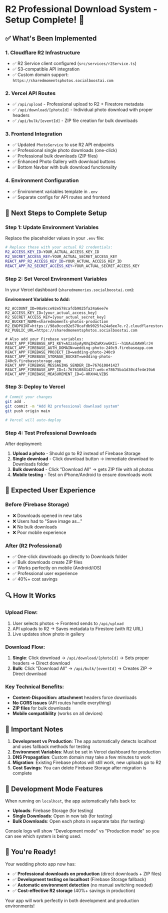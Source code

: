 # R2 Professional Download System - Setup Complete! 🎉

## ✅ What's Been Implemented

### 1. **Cloudflare R2 Infrastructure**
- ✅ R2 Service client configured (`src/services/r2Service.ts`)
- ✅ S3-compatible API integration
- ✅ Custom domain support: `https://sharedmomentsphotos.socialboostai.com`

### 2. **Vercel API Routes**
- ✅ `/api/upload` - Professional upload to R2 + Firestore metadata
- ✅ `/api/download/[photoId]` - Individual photo download with proper headers
- ✅ `/api/bulk/[eventId]` - ZIP file creation for bulk downloads

### 3. **Frontend Integration**
- ✅ Updated `PhotoService` to use R2 API endpoints
- ✅ Professional single photo downloads (one-click)
- ✅ Professional bulk downloads (ZIP files)
- ✅ Enhanced Photo Gallery with download buttons
- ✅ Bottom Navbar with bulk download functionality

### 4. **Environment Configuration**
- ✅ Environment variables template in `.env`
- ✅ Separate configs for API routes and frontend

## 🔧 Next Steps to Complete Setup

### Step 1: Update Environment Variables
Replace the placeholder values in your `.env` file:

```bash
# Replace these with your actual R2 credentials:
R2_ACCESS_KEY_ID=YOUR_ACTUAL_ACCESS_KEY_ID
R2_SECRET_ACCESS_KEY=YOUR_ACTUAL_SECRET_ACCESS_KEY
REACT_APP_R2_ACCESS_KEY_ID=YOUR_ACTUAL_ACCESS_KEY_ID  
REACT_APP_R2_SECRET_ACCESS_KEY=YOUR_ACTUAL_SECRET_ACCESS_KEY
```

### Step 2: Set Vercel Environment Variables
In your Vercel dashboard (`sharedmemories.socialboostai.com`):

**Environment Variables to Add:**
```
R2_ACCOUNT_ID=98a9cce92e578cafdb9025fa24a6ee7e
R2_ACCESS_KEY_ID=[your_actual_access_key]
R2_SECRET_ACCESS_KEY=[your_actual_secret_key]
R2_BUCKET_NAME=sharedmoments-photos-production
R2_ENDPOINT=https://98a9cce92e578cafdb9025fa24a6ee7e.r2.cloudflarestorage.com
R2_PUBLIC_URL=https://sharedmomentsphotos.socialboostai.com

# Also add your Firebase variables:
REACT_APP_FIREBASE_API_KEY=AIzaSyAyNVqZHZaRXvwGKIi--h1UAuiOAW9lrJ4
REACT_APP_FIREBASE_AUTH_DOMAIN=wedding-photo-240c9.firebaseapp.com
REACT_APP_FIREBASE_PROJECT_ID=wedding-photo-240c9
REACT_APP_FIREBASE_STORAGE_BUCKET=wedding-photo-240c9.firebasestorage.app
REACT_APP_FIREBASE_MESSAGING_SENDER_ID=767610841427
REACT_APP_FIREBASE_APP_ID=1:767610841427:web:e78675ba1d30c4fe4e19a6
REACT_APP_FIREBASE_MEASUREMENT_ID=G-HRXH4LVZBS
```

### Step 3: Deploy to Vercel
```bash
# Commit your changes
git add .
git commit -m "Add R2 professional download system"
git push origin main

# Vercel will auto-deploy
```

### Step 4: Test Professional Downloads
After deployment:

1. **Upload a photo** - Should go to R2 instead of Firebase Storage
2. **Single download** - Click download button → immediate download to Downloads folder
3. **Bulk download** - Click "Download All" → gets ZIP file with all photos
4. **Mobile testing** - Test on iPhone/Android to ensure downloads work

## 🎯 Expected User Experience

### **Before (Firebase Storage)**
- ❌ Downloads opened in new tabs
- ❌ Users had to "Save image as..."
- ❌ No bulk downloads
- ❌ Poor mobile experience

### **After (R2 Professional)**
- ✅ One-click downloads go directly to Downloads folder
- ✅ Bulk downloads create ZIP files
- ✅ Works perfectly on mobile (Android/iOS)
- ✅ Professional user experience
- ✅ 40%+ cost savings

## 🔍 How It Works

### Upload Flow:
1. User selects photos → Frontend sends to `/api/upload`
2. API uploads to R2 → Saves metadata to Firestore (with R2 URL)
3. Live updates show photo in gallery

### Download Flow:
1. **Single**: Click download → `/api/download/[photoId]` → Sets proper headers → Direct download
2. **Bulk**: Click "Download All" → `/api/bulk/[eventId]` → Creates ZIP → Direct download

### Key Technical Benefits:
- **Content-Disposition: attachment** headers force downloads
- **No CORS issues** (API routes handle everything)
- **ZIP files** for bulk downloads
- **Mobile compatibility** (works on all devices)

## 🚨 Important Notes

1. **Development vs Production**: The app automatically detects localhost and uses fallback methods for testing
2. **Environment Variables**: Must be set in Vercel dashboard for production
3. **DNS Propagation**: Custom domain may take a few minutes to work
4. **Migration**: Existing Firebase photos will still work, new uploads go to R2
5. **Cost Savings**: You can delete Firebase Storage after migration is complete

## 🔧 Development Mode Features

When running on `localhost`, the app automatically falls back to:
- **Uploads**: Firebase Storage (for testing)
- **Single Downloads**: Open in new tab (for testing)
- **Bulk Downloads**: Open each photo in separate tabs (for testing)

Console logs will show "Development mode" vs "Production mode" so you can see which system is being used.

## 🎉 You're Ready!

Your wedding photo app now has:
- ✅ **Professional downloads on production** (direct downloads + ZIP files)
- ✅ **Development testing on localhost** (Firebase Storage fallback)
- ✅ **Automatic environment detection** (no manual switching needed)
- ✅ **Cost-effective R2 storage** (40%+ savings in production)

Your app will work perfectly in both development and production environments!
